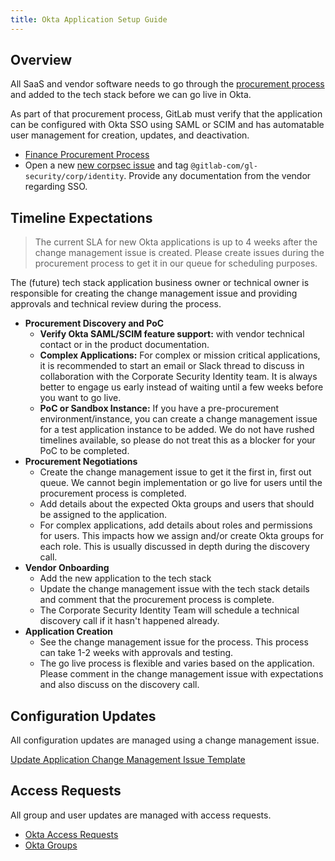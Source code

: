 ```yaml
---
title: Okta Application Setup Guide
---
```


## Overview

All SaaS and vendor software needs to go through the [procurement process](/handbook/finance/procurement/new-software/) and added to the tech stack before we can go live in Okta.

As part of that procurement process, GitLab must verify that the application can be configured with Okta SSO using SAML or SCIM and has automatable user management for creation, updates, and deactivation.

- [Finance Procurement Process](/handbook/finance/procurement/new-software)
- Open a new [new corpsec issue](https://gitlab.com/gitlab-com/gl-security/corp/issue-tracker/-/issues/new?issuable_template=corpsec_general_change) and tag `@gitlab-com/gl-security/corp/identity`. Provide any documentation from the vendor regarding SSO.

## Timeline Expectations

> The current SLA for new Okta applications is up to 4 weeks after the change management issue is created. Please create issues during the procurement process to get it in our queue for scheduling purposes.

The (future) tech stack application business owner or technical owner is responsible for creating the change management issue and providing approvals and technical review during the process.

- **Procurement Discovery and PoC**
  - **Verify Okta SAML/SCIM feature support:**  with vendor technical contact or in the product documentation.
  - **Complex Applications:** For complex or mission critical applications, it is recommended to start an email or Slack thread to discuss in collaboration with the Corporate Security Identity team. It is always better to engage us early instead of waiting until a few weeks before you want to go live.
  - **PoC or Sandbox Instance:** If you have a pre-procurement environment/instance, you can create a change management issue for a test application instance to be added. We do not have rushed timelines available, so please do not treat this as a blocker for your PoC to be completed.
- **Procurement Negotiations**
  - Create the change management issue to get it the first in, first out queue. We cannot begin implementation or go live for users until the procurement process is completed.
  - Add details about the expected Okta groups and users that should be assigned to the application.
  - For complex applications, add details about roles and permissions for users. This impacts how we assign and/or create Okta groups for each role. This is usually discussed in depth during the discovery call.
- **Vendor Onboarding**
  - Add the new application to the tech stack
  - Update the change management issue with the tech stack details and comment that the procurement process is complete.
  - The Corporate Security Identity Team will schedule a technical discovery call if it hasn't happened already.
- **Application Creation**
  - See the change management issue for the process. This process can take 1-2 weeks with approvals and testing.
  - The go live process is flexible and varies based on the application. Please comment in the change management issue with expectations and also discuss on the discovery call.

## Configuration Updates

All configuration updates are managed using a change management issue.

[Update Application Change Management Issue Template](https://gitlab.com/gitlab-com/business-technology/change-management/-/issues/new?issuable_template=okta_existing_app_update)

## Access Requests

All group and user updates are managed with access requests.

- [Okta Access Requests](/handbook/security/corporate/systems/okta/ar)
- [Okta Groups](/handbook/security/corporate/systems/okta/groups)
